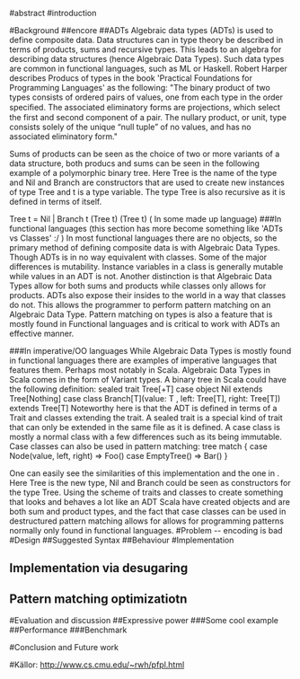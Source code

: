 #abstract
#introduction


#Background
##encore
##ADTs
Algebraic data types (ADTs) is used to define composite data.  Data structures can in type theory be described in terms of products, sums and recursive types. This leads to an algebra for describing data structures (hence Algebraic Data Types). Such data types are common in functional languages, such as ML or Haskell.  Robert Harper describes Producs of types in the book 'Practical Foundations for Programming Languages' as the following: "The binary product of two types consists of ordered pairs of values, one from each type in the order speciﬁed. The associated eliminatory forms are projections, which select the first and second component of a pair. The nullary product, or unit, type consists solely of the unique “null tuple” of no values, and has no associated eliminatory form."

Sums of products can be seen as the choice of two or more variants of a data structure, both producs and sums can be seen in the following example of a polymorphic binary tree.  Here Tree is the name of the type and Nil and Branch are constructors that are used to create new instances of type Tree and t is a type variable.  The type Tree is also recursive as it is defined in terms of itself.

Tree t = Nil | Branch t (Tree t) (Tree t)
(<Fig x> In some made up language)
###In functional languages (this section has more become something like 'ADTs vs Classes' :/ )
In most functional languages there are no objects, so the primary method of defining composite data is with Algebraic Data Types. Though ADTs is in no way equivalent with classes. Some of the major differences is mutability.  Instance variables in a class is generally mutable while values in an ADT is not.  Another distinction is that Algebraic Data Types allow for both sums and products while classes only allows for products.  ADTs also expose their insides to the world in a way that classes do not.  This allows the programmer to perform pattern matching on an Algebraic Data Type.  Pattern matching on types is also a feature that is mostly found in Functional languages and is critical to work with ADTs an effective manner.

###In imperative/OO languages
While Algebraic Data Types is mostly found in functional languages there are examples of imperative languages
that features them. Perhaps most notably in Scala.
Algebraic Data Types in Scala comes in the form of Variant types. A binary tree in Scala could have the following definition:
  sealed trait Tree[+T]
  case object Nil extends Tree[Nothing]
  case class Branch[T](value: T , left: Tree[T], right: Tree[T]) extends Tree[T]
Noteworthy here is that the ADT is defined in terms of a Trait and classes extending the trait.
A sealed trait is a special kind of trait that can only be extended in the same file as it is defined.
A case class is mostly a normal class with a few differences such as its being immutable.
Case classes can also be used in pattern matching:
tree match {
    case Node(value, left, right) => Foo()
    case EmptyTree()  => Bar()
  }

One can easily see the similarities of this implementation and the one in <fig x>.
Here Tree is the new type, Nil and Branch could be seen as constructors for the type Tree.
Using the scheme of traits and classes to create something that looks and behaves a lot like an ADT
Scala have created objects and are both sum and product types, and the fact that case classes can be used
in destructured pattern matching allows for allows for programming patterns normally only found in functional languages.
#Problem -- encoding is bad
#Design
##Suggested Syntax
##Behaviour
#Implementation
## Implementation via desugaring
## Pattern matching optimizatiotn

#Evaluation and discussion
##Expressive power
###Some cool example
##Performance
###Benchmark

#Conclusion and Future work


#Källor:
http://www.cs.cmu.edu/~rwh/pfpl.html
